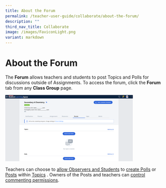 ```yaml
---
title: About the Forum
permalink: /teacher-user-guide/collaborate/about-the-forum/
description: ""
third_nav_title: Collaborate
image: /images/FaviconLight.png
variant: markdown
---
```

<h1 id="about-the-forum">About the Forum</h1>
<p>The <strong>Forum</strong> allows teachers and students to post Topics and Polls for discussions outside of Assignments. To access the forum, click the <strong>Forum</strong> tab from any <strong>Class Group</strong> page.</p>
<p><img alt="About the Forum" style="width: 80%;" src="/images/2Teacher/C-Forum.png"></p>
<p>Teachers can choose to <a target="_blank" href="/teacher-user-guide/collaborate/change-forum-settings/">allow Observers and Students</a> to <a target="_blank" href="/teacher-user-guide/collaborate/add-a-poll/">create Polls</a> or <a target="_blank" href="/teacher-user-guide/collaborate/post-and-comment-in-the-forum/"> Posts</a> within <a target="_blank" href="/teacher-user-guide/collaborate/add-a-topic/">Topics</a> . Owners of the Posts and teachers can <a target="_blank" href="/teacher-user-guide/collaborate/change-forum-settings/">control commenting permissions</a>.</p>